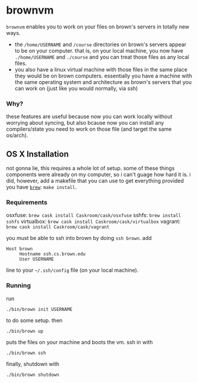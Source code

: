# brownvm

`brownvm` enables you to work on your files on brown's servers in totally new ways.
- the `/home/USERNAME` and `/course` directories on brown's servers appear to be on your
  computer. that is, on your local machine, you now have `./home/USERNAME` and `./course`
  and you can treat those files as any local files.
- you also have a linux virtual machine with those files in the same place they would be
  on brown computers. essentially you have a machine with the same operating system and
  architecture as brown's servers that you can work on (just like you would normally, via
  ssh)

### Why?

these features are useful because now you can work locally without worrying about syncing,
but also bcause now you can install any compilers/state you need to work on those file
(and target the same os/arch).

## OS X Installation

not gonna lie, this requires a whole lot of setup. some of these things components were
already on my computer, so i can't guage how hard it is. i did, however, add a makefile
that you can use to get everything provided you have [`brew`](http://brew.sh): `make
install`.

### Requirements

osxfuse: `brew cask install Caskroom/cask/osxfuse`
sshfs: `brew install sshfs`
virtualbox: `brew cask install Caskroom/cask/virtualbox`
vagrant: `brew cask install Caskroom/cask/vagrant`

you must be able to ssh into brown by doing `ssh brown`. add

    Host brown
         Hostname ssh.cs.brown.edu
         User USERNAME

line to your `~/.ssh/config` file (on your local machine).

### Running

run

    ./bin/brown init USERNAME

to do some setup. then

    ./bin/brown up

puts the files on your machine and boots the vm. ssh in with

    ./bin/brown ssh

finally, shutdown with

    ./bin/brown shutdown
